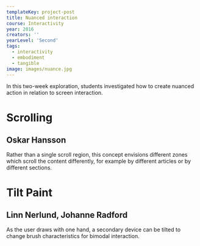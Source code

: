 ```yaml
---
templateKey: project-post
title: Nuanced interaction
course: Interactivity
year: 2016
creators: ''
yearLevel: 'Second'
tags:
  - interactivity
  - embodiment
  - tangible
image: images/nuance.jpg
---
```


In this two-week exploration, students investigated how to create nuanced action in relation to screen interaction.

<div className="narrow section">

# Scrolling
## Oskar Hansson

<MauVideo id="0_qje8gabf" />

Rather than a single scroll region, this concept envisions different zones which scroll the content differently, for example by different articles or by different sections.

</div>

<div className="narrow section">

# Tilt Paint
## Linn Nerlund, Johanne Radford

<MauVideo id="0_7uy6qzs8" />

As the user draws with one hand, a secondary device can be tilted to change brush characteristics for bimodal interaction.

</div>
